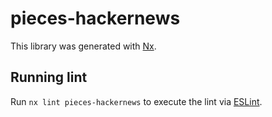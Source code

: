 # pieces-hackernews

This library was generated with [Nx](https://nx.dev).

## Running lint

Run `nx lint pieces-hackernews` to execute the lint via [ESLint](https://eslint.org/).
